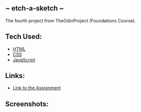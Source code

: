## ~ etch-a-sketch ~
<p>The fourth project from TheOdinProject (Foundations Course).</p>
<p></p>

## Tech Used:
- [HTML](https://developer.mozilla.org/en-US/docs/Web/HTML)
- [CSS](https://developer.mozilla.org/en-US/docs/Web/CSS)
- [JavaScript](https://developer.mozilla.org/en-US/docs/Web/JavaScript)

## Links:
- [Link to the Assignment](https://www.theodinproject.com/lessons/foundations-etch-a-sketch)

## Screenshots:
